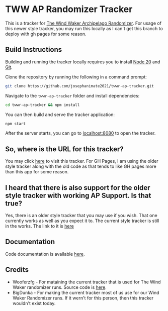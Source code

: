 # TWW AP Randomizer Tracker

This is a tracker for [The Wind Waker Archipelago Randomizer](https://archipelago.gg/games/The%20Wind%20Waker/info/en). For usage of this newer style tracker, you may run this locally as I can't get this branch to deploy with gh pages for some reason.

## Build Instructions

Building and running the tracker locally requires you to install [Node 20](https://nodejs.org/en/download/) and [Git](https://git-scm.com/downloads).

Clone the repository by running the following in a command prompt:
```bash
git clone https://github.com/josephanimate2021/twwr-ap-tracker.git
```

Navigate to the `twwr-ap-tracker` folder and install dependencies:
```bash
cd twwr-ap-tracker && npm install
```
You can then build and serve the tracker application:
```bash
npm start
```
After the server starts, you can go to [localhost:8080](http://localhost:8080/) to open the tracker.

## So, where is the URL for this tracker?
You may click [here](https://josephanimate2021.github.io/twwr-ap-tracker) to visit this tracker. For GH Pages, I am using the older style tracker along with the old code as that tends to like GH pages more than this app for some reason.

## I heard that there is also support for the older style tracker with working AP Support. Is that true?

Yes, there is an older style tracker that you may use if you wish. That one currently works as well as you expect it to. The current style tracker is still in the works.
The link to it is [here](https://josephanimate2021.github.io/twwr-ap-tracker/old)

## Documentation

Code documentation is available [here](https://josephanimate2021.github.io/twwr-ap-tracker/docs).

## Credits

* Wooferzfg - For mataining the current tracker that is used for The Wind Waker randomizer runs. Source code is [here](https://github.com/wooferzfg/tww-rando-tracker/).
* BigDunka - For making the current tracker most of us use for our Wind Waker Randomizer runs. If it wern't for this person, then this tracker wouldn't exist today.
